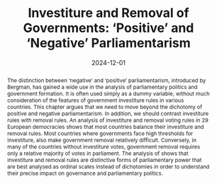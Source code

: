---
abstract: >-
  The distinction between ‘negative’ and ‘positive’ parliamentarism, introduced by Bergman, has gained a wide use in the analysis of parliamentary politics and government formation. It is often used simply as a dummy variable, without much consideration of the features of government investiture rules in various countries. This chapter argues that we need to move beyond the dichotomy of positive and negative parliamentarism. In addition, we should contrast investiture rules with removal rules. An analysis of investiture and removal voting rules in 29 European democracies shows that most countries balance their investiture and removal rules. Most countries where governments face high thresholds for investiture, also make government removal relatively difficult. Conversely, in many of the countries without investiture votes, government removal requires only a relative majority of votes in parliament. The analysis of shows that investiture and removal rules are distinctive forms of parliamentary power that are best analysed as ordinal scales instead of dichotomies in order to understand their precise impact on governance and parliamentary politics.
authors:
  - admin
date: '2024-12-01'
math: false
publication: 'In: Dumont, P., Grofman, B., Bergman, T. & Louwerse, T. (Eds.) *New Developments in the Study of Coalition Governments*, Springer, Cham, pp. 17-37'
title: 'Investiture and Removal of Governments: ‘Positive’ and ‘Negative’ Parliamentarism'
doi: 10.1007/978-3-031-69347-2_2
selected: true
featured: true
projects: ['parliaments']
publication_types:
  - '6'
image:
  placement: 1
  width: 50
  caption: "Cover"
  focal_point: "Right"
  preview_only: false
---